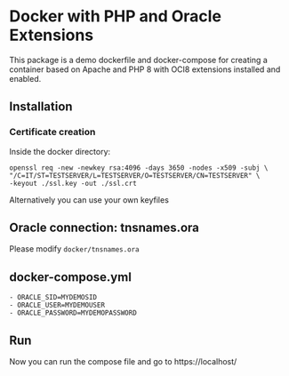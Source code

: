# Docker with PHP and Oracle Extensions

This package is a demo dockerfile and docker-compose for creating a container based on Apache and PHP 8 with OCI8
extensions installed and enabled.

## Installation

### Certificate creation

Inside the docker directory:

```
openssl req -new -newkey rsa:4096 -days 3650 -nodes -x509 -subj \
"/C=IT/ST=TESTSERVER/L=TESTSERVER/O=TESTSERVER/CN=TESTSERVER" \
-keyout ./ssl.key -out ./ssl.crt
```

Alternatively you can use your own keyfiles

## Oracle connection: tnsnames.ora

Please modify `docker/tnsnames.ora`

## docker-compose.yml

```
- ORACLE_SID=MYDEMOSID
- ORACLE_USER=MYDEMOUSER
- ORACLE_PASSWORD=MYDEMOPASSWORD
```

## Run

Now you can run the compose file and go to https://localhost/

